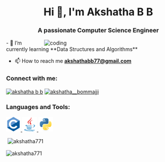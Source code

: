 <h1 align="center">Hi 👋, I'm Akshatha B B</h1>
<h3 align="center">A passionate Computer Science Engineer</h3>
<img align="right" alt="coding" width="400" src="https://user-images.githubusercontent.com/59734313/157189039-c09b3e38-9f42-42c0-ab54-14f1574190a7.gif">
- 🌱 I’m currently learning **Data Structures and Algorithms**

- 📫 How to reach me **akshathabb77@gmail.com**

<h3 align="left">Connect with me:</h3>
<p align="left">
<a href="https://linkedin.com/in/akshatha b b" target="blank"><img align="center" src="https://raw.githubusercontent.com/rahuldkjain/github-profile-readme-generator/master/src/images/icons/Social/linked-in-alt.svg" alt="akshatha b b" height="30" width="40" /></a>
<a href="https://instagram.com/akshatha__bommajji" target="blank"><img align="center" src="https://raw.githubusercontent.com/rahuldkjain/github-profile-readme-generator/master/src/images/icons/Social/instagram.svg" alt="akshatha__bommajji" height="30" width="40" /></a>
</p>

<h3 align="left">Languages and Tools:</h3>
<p align="left"> <a href="https://www.cprogramming.com/" target="_blank" rel="noreferrer"> <img src="https://raw.githubusercontent.com/devicons/devicon/master/icons/c/c-original.svg" alt="c" width="40" height="40"/> </a> <a href="https://www.java.com" target="_blank" rel="noreferrer"> <img src="https://raw.githubusercontent.com/devicons/devicon/master/icons/java/java-original.svg" alt="java" width="40" height="40"/> </a> <a href="https://www.python.org" target="_blank" rel="noreferrer"> <img src="https://raw.githubusercontent.com/devicons/devicon/master/icons/python/python-original.svg" alt="python" width="40" height="40"/> </a> </p>

<p>&nbsp;<img align="center" src="https://github-readme-stats.vercel.app/api?username=akshatha771&show_icons=true&locale=en" alt="akshatha771" /></p>

<p><img align="center" src="https://github-readme-streak-stats.herokuapp.com/?user=akshatha771&" alt="akshatha771" /></p>
